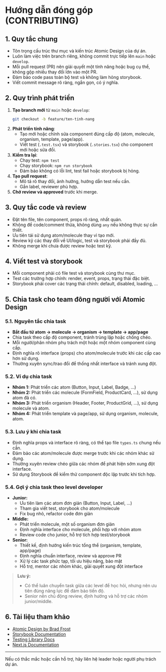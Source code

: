# Hướng dẫn đóng góp (CONTRIBUTING)

## 1. Quy tắc chung
- Tôn trọng cấu trúc thư mục và kiến trúc Atomic Design của dự án.
- Luôn làm việc trên branch riêng, không commit trực tiếp lên `main` hoặc `develop`.
- Mỗi pull request (PR) nên giải quyết một tính năng hoặc bug cụ thể, không gộp nhiều thay đổi lớn vào một PR.
- Đảm bảo code pass toàn bộ test và không làm hỏng storybook.
- Viết commit message rõ ràng, ngắn gọn, có ý nghĩa.

## 2. Quy trình phát triển
1. **Tạo branch mới** từ `main` hoặc `develop`:
   ```bash
   git checkout -b feature/ten-tinh-nang
   ```
2. **Phát triển tính năng**:
   - Tạo mới hoặc chỉnh sửa component đúng cấp độ (atom, molecule, organism, template, page/app).
   - Viết test (`.test.tsx`) và storybook (`.stories.tsx`) cho component mới hoặc sửa đổi.
3. **Kiểm tra lại**:
   - Chạy test: `npm test`
   - Chạy storybook: `npm run storybook`
   - Đảm bảo không có lỗi lint, test fail hoặc storybook bị hỏng.
4. **Tạo pull request**:
   - Mô tả rõ thay đổi, ảnh hưởng, hướng dẫn test nếu cần.
   - Gắn label, reviewer phù hợp.
5. **Chờ review và approved** trước khi merge.

## 3. Quy tắc code và review
- Đặt tên file, tên component, props rõ ràng, nhất quán.
- Không để code/comment thừa, không dùng `any` nếu không thực sự cần thiết.
- Ưu tiên tái sử dụng atom/molecule thay vì tạo mới.
- Review kỹ các thay đổi về UI/logic, test và storybook phải đầy đủ.
- Không merge khi chưa được review hoặc test kỹ.

## 4. Viết test và storybook
- Mỗi component phải có file test và storybook cùng thư mục.
- Test các trường hợp chính: render, event, props, trạng thái đặc biệt.
- Storybook phải cover các trạng thái chính: default, disabled, loading, ...

## 5. Chia task cho team đông người với Atomic Design

### 5.1. Nguyên tắc chia task
- **Bắt đầu từ atom → molecule → organism → template → app/page**
- Chia task theo cấp độ component, tránh trùng lặp hoặc chồng chéo.
- Mỗi người/phân nhóm phụ trách một hoặc một nhóm component cùng cấp.
- Định nghĩa rõ interface (props) cho atom/molecule trước khi các cấp cao hơn sử dụng.
- Thường xuyên sync/trao đổi để thống nhất interface và tránh xung đột.

### 5.2. Ví dụ chia task
- **Nhóm 1:** Phát triển các atom (Button, Input, Label, Badge, ...)
- **Nhóm 2:** Phát triển các molecule (FormField, ProductCard, ...), sử dụng atom đã có.
- **Nhóm 3:** Phát triển organism (Header, Footer, ProductGrid, ...), sử dụng molecule và atom.
- **Nhóm 4:** Phát triển template và page/app, sử dụng organism, molecule, atom.

### 5.3. Lưu ý khi chia task
- Định nghĩa props và interface rõ ràng, có thể tạo file `types.ts` chung nếu cần.
- Đảm bảo các atom/molecule được merge trước khi các nhóm khác sử dụng.
- Thường xuyên review chéo giữa các nhóm để phát hiện sớm xung đột interface.
- Sử dụng Storybook để kiểm thử component độc lập trước khi tích hợp.

### 5.4. Gợi ý chia task theo level developer
- **Junior:**
  - Ưu tiên làm các atom đơn giản (Button, Input, Label, ...)
  - Tham gia viết test, storybook cho atom/molecule
  - Fix bug nhỏ, refactor code đơn giản
- **Middle:**
  - Phát triển molecule, một số organism đơn giản
  - Định nghĩa interface cho molecule, phối hợp với nhóm atom
  - Review code cho junior, hỗ trợ tích hợp test/storybook
- **Senior:**
  - Thiết kế, định hướng kiến trúc tổng thể (organism, template, app/page)
  - Định nghĩa chuẩn interface, review và approve PR
  - Xử lý các task phức tạp, tối ưu hiệu năng, bảo mật
  - Hỗ trợ, mentor các nhóm khác, giải quyết xung đột interface

> **Lưu ý:**
> - Có thể luân chuyển task giữa các level để học hỏi, nhưng nên ưu tiên đúng năng lực để đảm bảo tiến độ.
> - Senior nên chủ động review, định hướng và hỗ trợ các nhóm junior/middle.

## 6. Tài liệu tham khảo
- [Atomic Design by Brad Frost](https://bradfrost.com/blog/post/atomic-web-design/)
- [Storybook Documentation](https://storybook.js.org/docs/react/get-started/introduction)
- [Testing Library Docs](https://testing-library.com/docs/)
- [Next.js Documentation](https://nextjs.org/docs)

---

Nếu có thắc mắc hoặc cần hỗ trợ, hãy liên hệ leader hoặc người phụ trách dự án. 